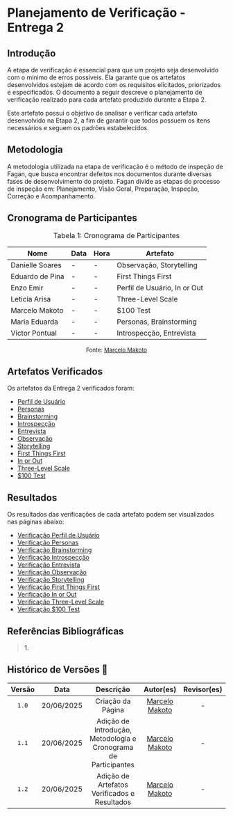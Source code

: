 # Planejamento de Verificação - Entrega 2

## Introdução

A etapa de verificação é essencial para que um projeto seja desenvolvido com o mínimo de erros possíveis. Ela garante que os artefatos desenvolvidos estejam de acordo com os requisitos elicitados, priorizados e especificados. O documento a seguir descreve o planejamento de verificação realizado para cada artefato produzido durante a Etapa 2.

Este artefato possui o objetivo de analisar e verificar cada artefato desenvolvido na Etapa 2, a fim de garantir que todos possuem os itens necessários e seguem os padrões estabelecidos.

## Metodologia

A metodologia utilizada na etapa de verificação é o método de inspeção de Fagan, que busca encontrar defeitos nos documentos durante diversas fases de desenvolvimento do projeto. Fagan divide as etapas do processo de inspeção em: Planejamento, Visão Geral, Preparação, Inspeção, Correção e Acompanhamento.

## Cronograma de Participantes

<font size="3"><p style="text-align: center">Tabela 1: Cronograma de Participantes</p></font>

<div align="center">

<table>
  <thead>
    <tr>
      <th>Nome</th>
      <th>Data</th>
      <th>Hora</th>
      <th>Artefato</th>
    </tr>
  </thead>
  <tbody>
    <tr>
      <td> Danielle Soares </td>
      <td> - </td>
      <td> - </td>
      <td> Observação, Storytelling </td>
    </tr>
    <tr>
      <td> Eduardo de Pina </td>
      <td> - </td>
      <td> - </td>
      <td> First Things First </td>
    </tr>
    <tr>
      <td> Enzo Emir </td>
      <td> - </td>
      <td> - </td>
      <td> Perfil de Usuário, In or Out </td>
    </tr>
    <tr>
      <td> Leticia Arisa </td>
      <td> - </td>
      <td> - </td>
      <td> Three-Level Scale </td>
    </tr>
    <tr>
      <td> Marcelo Makoto </td>
      <td> - </td>
      <td> - </td>
      <td> $100 Test </td>
    </tr>
    <tr>
      <td> Maria Eduarda </td>
      <td> - </td>
      <td> - </td>
      <td> Personas, Brainstorming </td>
    </tr>
    <tr>
      <td> Victor Pontual </td>
      <td> - </td>
      <td> - </td>
      <td> Introspecção, Entrevista </td>
    </tr>
  </tbody>
</table>

</div>

<font size="2"><p style="text-align: center">Fonte: [Marcelo Makoto](https://github.com/MM4k) </p></font>

## Artefatos Verificados

Os artefatos da Entrega 2 verificados foram:

- <a href = https://requisitos-de-software.github.io/2025.1-FGTS/Elicitacao/Perfil-de-Usuario/>Perfil de Usuário</a>
- <a href = https://requisitos-de-software.github.io/2025.1-FGTS/Elicitacao/Definicao-de-Personas/>Personas</a>
- <a href = https://requisitos-de-software.github.io/2025.1-FGTS/Elicitacao/Tecnicas-de-Elicitacao/Brainstorming/>Brainstorming</a>
- <a href = https://requisitos-de-software.github.io/2025.1-FGTS/Elicitacao/Tecnicas-de-Elicitacao/Introspeccao/>Introspecção</a>
- <a href = https://requisitos-de-software.github.io/2025.1-FGTS/Elicitacao/Tecnicas-de-Elicitacao/Entrevista/>Entrevista</a>
- <a href = https://requisitos-de-software.github.io/2025.1-FGTS/Elicitacao/Tecnicas-de-Elicitacao/Observacao/>Observação</a>
- <a href = https://requisitos-de-software.github.io/2025.1-FGTS/Elicitacao/Tecnicas-de-Elicitacao/Storytelling/>Storytelling</a>
- <a href = https://requisitos-de-software.github.io/2025.1-FGTS/Elicitacao/Tecnicas-de-Priorizacao/First-Things-First/>First Things First</a>
- <a href = https://requisitos-de-software.github.io/2025.1-FGTS/Elicitacao/Tecnicas-de-Priorizacao/In-or-Out/>In or Out</a>
- <a href = https://requisitos-de-software.github.io/2025.1-FGTS/Elicitacao/Tecnicas-de-Priorizacao/Three-Level-Scale/>Three-Level Scale</a>
- <a href = https://requisitos-de-software.github.io/2025.1-FGTS/Elicitacao/Tecnicas-de-Priorizacao/100-Test/>$100 Test</a>

## Resultados

Os resultados das verificações de cada artefato podem ser visualizados nas páginas abaixo:

- <a href = https://requisitos-de-software.github.io/2025.1-FGTS/Verificacao/Grupo/Entrega-2/verificacao-perfil-de-usuario/>Verificação Perfil de Usuário</a>
- <a href = https://requisitos-de-software.github.io/2025.1-FGTS/Verificacao/Grupo/Entrega-2/verificacao-personas/>Verificação Personas</a>
- <a href = https://requisitos-de-software.github.io/2025.1-FGTS/Verificacao/Grupo/Entrega-2/verificacao-brainstorming/>Verificação Brainstorming</a>
- <a href = https://requisitos-de-software.github.io/2025.1-FGTS/Verificacao/Grupo/Entrega-2/verificacao-introspeccao/>Verificação Introspecção</a>
- <a href = https://requisitos-de-software.github.io/2025.1-FGTS/Verificacao/Grupo/Entrega-2/verificacao-entrevista/>Verificação Entrevista</a>
- <a href = https://requisitos-de-software.github.io/2025.1-FGTS/Verificacao/Grupo/Entrega-2/verificacao-observacao/>Verificação Observação</a>
- <a href = https://requisitos-de-software.github.io/2025.1-FGTS/Verificacao/Grupo/Entrega-2/verificacao-storytelling/>Verificação Storytelling</a>
- <a href = https://requisitos-de-software.github.io/2025.1-FGTS/Verificacao/Grupo/Entrega-2/verificacao-first-things-first/>Verificação First Things First</a>
- <a href = https://requisitos-de-software.github.io/2025.1-FGTS/Verificacao/Grupo/Entrega-2/verificacao-in-or-out/>Verificação In or Out</a>
- <a href = https://requisitos-de-software.github.io/2025.1-FGTS/Verificacao/Grupo/Entrega-2/verificacao-three-level-scale/>Verificação Three-Level Scale</a>
- <a href = https://requisitos-de-software.github.io/2025.1-FGTS/Verificacao/Grupo/Entrega-2/verificacao-100-test/>Verificação $100 Test</a>

## Referências Bibliográficas

> <a id="REF1">1.</a> 

## Histórico de Versões 📅

| Versão | Data | Descrição | Autor(es) | Revisor(es) |
| :-: | :-: | :-: | :-: | :-: |
| `1.0` | 20/06/2025 | Criação da Página | [Marcelo Makoto](https://github.com/MM4k) | - |
| `1.1` | 20/06/2025 | Adição de Introdução, Metodologia e Cronograma de Participantes | [Marcelo Makoto](https://github.com/MM4k) | - |
| `1.2` | 20/06/2025 | Adição de Artefatos Verificados e Resultados | [Marcelo Makoto](https://github.com/MM4k) | - |